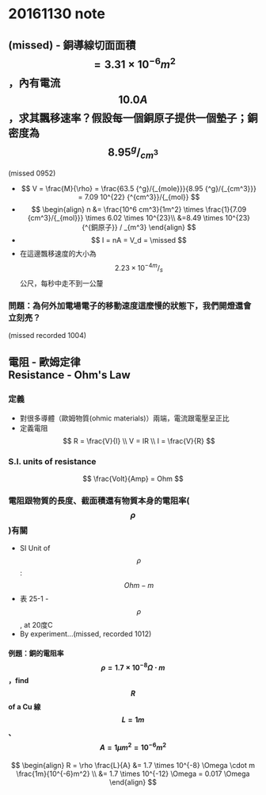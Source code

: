 # 20161130 note
## (missed) -  銅導線切面面積$$ =  3.31 \times 10^{-6} m^2 $$，內有電流$$ 10.0A $$，求其飄移速率？假設每一個銅原子提供一個墊子；銅密度為 $$ 8.95 {^g}/_{cm^3} $$
(missed 0952)

* $$ V = \frac{M}{\rho} = \frac{63.5 {^g}/{_{mole}}}{8.95 {^g}/{_{cm^3}}} = 7.09 10^{22} {^{cm^3}}/{_{mol}} $$
* $$ \begin{align}
n &= \frac{10^6 cm^3}{1m^2} \times \frac{1}{7.09 {cm^3}/{_{mol}}} \times 6.02 \times 10^{23}\\
&=8.49 \times 10^{23} {^{銅原子}} / _{m^3}
\end{align} $$
* $$ I = nA = V_d = \missed $$
* 在這邊飄移速度的大小為 $$ 2.23 \times 10^{-4} {^m}/{_s}$$ 公尺，每秒中走不到一公釐

### 問題：為何外加電場電子的移動速度這麼慢的狀態下，我們開燈還會立刻亮？
(missed recorded 1004)

## 電阻 - 歐姆定律<br>Resistance - Ohm's Law
### 定義
* 對很多導體（歐姆物質(ohmic materials)）兩端，電流跟電壓呈正比
* 定義電阻  
$$ 
R = \frac{V}{I} \\
V = IR \\
I = \frac{V}{R}
$$

### S.I. units of resistance
$$
\frac{Volt}{Amp} = Ohm
$$

### 電阻跟物質的長度、截面積還有物質本身的電阻率($$\rho$$)有關
* SI Unit of $$ \rho $$: $$ Ohm-m $$
* 表 25-1 - $$ \rho $$, at 20度C
* By experiment...(missed, recorded 1012)

#### 例題：銅的電阻率 $$ \rho = 1.7 \times 10^{-8} \Omega \cdot m $$，find $$ R $$ of a Cu 線 $$ L = 1m $$、$$ A = 1 \mu m^2 = 10^{-6}m^2 $$
$$ \begin{align} 
R = \rho \frac{L}{A} &= 1.7 \times 10^{-8} \Omega \cdot m \frac{1m}{10^{-6}m^2} \\
&= 1.7 \times 10^{-12} \Omega = 0.017 \Omega
\end{align}
$$